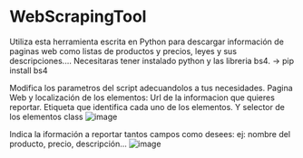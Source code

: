# WebScrapingTool
Utiliza esta herramienta escrita en Python para descargar información de paginas web como listas de productos y precios, leyes y sus descripciones....
Necesitaras tener instalado python y las libreria bs4. -> pip install bs4

Modifica los parametros del script adecuandolos a tus necesidades.
Pagina Web y localización de los elementos:
  Url de la informacion que quieres reportar.
  Etiqueta que identifica cada uno de los elementos.
  Y selector de los elementos class
  ![image](https://user-images.githubusercontent.com/70807950/203071438-3f83f5ee-46a1-431d-84a4-78650ebf768d.png)

Indica la iformación a reportar tantos campos como desees:
  ej: nombre del producto, precio, descripción...
  ![image](https://user-images.githubusercontent.com/70807950/203071614-b216dd61-a7ba-4e03-a6b2-607855d155ec.png)
